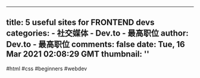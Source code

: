 
---
title: 5 useful sites for FRONTEND devs
categories: 
    - 社交媒体
    - Dev.to - 最高职位
author: Dev.to - 最高职位
comments: false
date: Tue, 16 Mar 2021 02:08:29 GMT
thumbnail: ''
---

<div>   
#html #css #beginners #webdev  
</div>
            